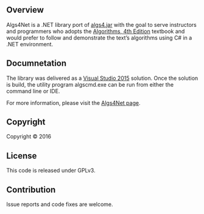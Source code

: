 ## Overview

Algs4Net is a .NET library port of <a href="http://algs4.cs.princeton.edu/code/">algs4.jar</a> 
with the goal to serve instructors and programmers who adopts the 
<a href="http://algs4.cs.princeton.edu/">Algorithms, 4th Edition</a> textbook and would 
prefer to follow and demonstrate the text’s algorithms using C# in a .NET 
environment.

## Documnetation

<p>The library was delivered as a <a href = href="https://www.visualstudio.com/">Visual Studio 2015</a>
solution. Once the solution is build, the utility program algscmd.exe can be run from 
either the command line or IDE.
</p>
<p>
For more information, please visit the <a href="http://nguyenqthai.github.io/Algs4Net/">Algs4Net page</a>.
</p>

## Copyright

Copyright &copy; 2016

## License

This code is released under GPLv3.

## Contribution

Issue reports and code fixes are welcome.
